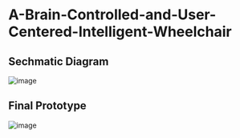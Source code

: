 # A-Brain-Controlled-and-User-Centered-Intelligent-Wheelchair

## Sechmatic Diagram 

![image](https://github.com/user-attachments/assets/7e06f5f0-d3b8-4dc6-af3e-67dd98c7b0c2)

## Final Prototype  

![image](https://github.com/user-attachments/assets/f54e1867-49ef-4547-b0f5-2086454aad1f)
